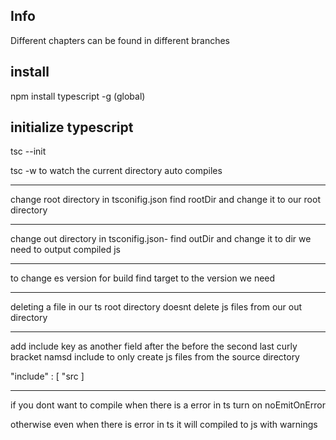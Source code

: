 ## Info

Different chapters can be found in different branches

## install
npm install typescript -g 
(global)

## initialize typescript
tsc --init

tsc -w to watch the current directory auto compiles

-------------------------------

change root directory in tsconifig.json 
find rootDir and change it to our root directory

--------------------------------

change out directory in tsconifig.json-
find outDir and change it to dir we need to output compiled js

--------------------------------

to change es version for build
find target to the version we need

--------------------------------

deleting a file in our ts root directory doesnt delete js files from our out directory

--------------------------------

add include key as another field after the before the second last curly bracket namsd include to only create js files from the source directory

"include" : [
    "src
]

--------------------------------

if you dont want to compile when there is a error in ts turn on noEmitOnError

otherwise even when there is error in ts it will compiled to js with warnings

